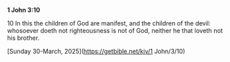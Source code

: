 **1 John 3:10**

10 In this the children of God are manifest, and the children of the devil: whosoever doeth not righteousness is not of God, neither he that loveth not his brother.

[Sunday 30-March, 2025](https://getbible.net/kjv/1 John/3/10)
